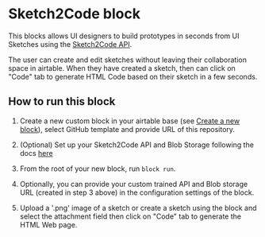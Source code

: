 # Sketch2Code block

This blocks allows UI designers to build prototypes in seconds from UI Sketches using the [Sketch2Code API](https://github.com/microsoft/ailab/tree/master/Sketch2Code).

The user can create and edit sketches without leaving their collaboration space in airtable. When they have created a sketch, then can click on "Code" tab to generate HTML Code based on their sketch in a few seconds.

## How to run this block
1. Create a new custom block in your airtable base (see
   [Create a new block](https://airtable.com/developers/blocks/guides/hello-world-tutorial#create-a-new-block)), select GitHub template and provide URL of this repository.

2. (Optional) Set up your Sketch2Code API and Blob Storage following the docs [here](https://github.com/microsoft/ailab/blob/master/Sketch2Code/README.md)

3. From the root of your new block, run `block run`.

4. Optionally, you can provide your custom trained API and Blob storage URL (created in step 3 above) in the configuration settings of the block.

5. Upload a '.png' image of a sketch or create a sketch using the block and select the attachment field then click on "Code" tab to generate the HTML Web page.
